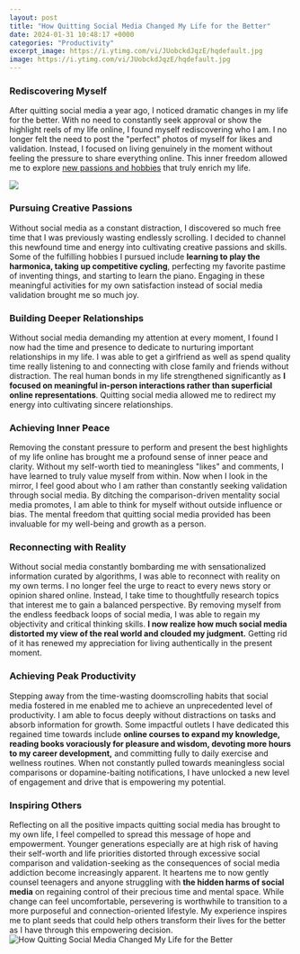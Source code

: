```yaml
---
layout: post
title: "How Quitting Social Media Changed My Life for the Better"
date: 2024-01-31 10:48:17 +0000
categories: "Productivity"
excerpt_image: https://i.ytimg.com/vi/JUobckdJqzE/hqdefault.jpg
image: https://i.ytimg.com/vi/JUobckdJqzE/hqdefault.jpg
---
```


### Rediscovering Myself
After quitting social media a year ago, I noticed dramatic changes in my life for the better. With no need to constantly seek approval or show the highlight reels of my life online, I found myself rediscovering who I am. I no longer felt the need to post the "perfect" photos of myself for likes and validation. Instead, I focused on living genuinely in the moment without feeling the pressure to share everything online. This inner freedom allowed me to explore [new passions and hobbies](https://fistore.mysenprints.com/collection/ackermann) that truly enrich my life.

![](https://i0.wp.com/boglund.com/wp-content/uploads/2021/12/How-Quitting-Social-Media-Changed-My-Life-Article-Instagram-Post.png)
### Pursuing Creative Passions  
Without social media as a constant distraction, I discovered so much free time that I was previously wasting endlessly scrolling. I decided to channel this newfound time and energy into cultivating creative passions and skills. Some of the fulfilling hobbies I pursued include **learning to play the harmonica, taking up competitive cycling**, perfecting my favorite pastime of inventing things, and starting to learn the piano. Engaging in these meaningful activities for my own satisfaction instead of social media validation brought me so much joy.
### Building Deeper Relationships
Without social media demanding my attention at every moment, I found I now had the time and presence to dedicate to nurturing important relationships in my life. I was able to get a girlfriend as well as spend quality time really listening to and connecting with close family and friends without distraction. The real human bonds in my life strengthened significantly as **I focused on meaningful in-person interactions rather than superficial online representations**. Quitting social media allowed me to redirect my energy into cultivating sincere relationships.
### Achieving Inner Peace 
Removing the constant pressure to perform and present the best highlights of my life online has brought me a profound sense of inner peace and clarity. Without my self-worth tied to meaningless "likes" and comments, I have learned to truly value myself from within. Now when I look in the mirror, I feel good about who I am rather than constantly seeking validation through social media. By ditching the comparison-driven mentality social media promotes, I am able to think for myself without outside influence or bias. The mental freedom that quitting social media provided has been invaluable for my well-being and growth as a person.
### Reconnecting with Reality
Without social media constantly bombarding me with sensationalized information curated by algorithms, I was able to reconnect with reality on my own terms. I no longer feel the urge to react to every news story or opinion shared online. Instead, I take time to thoughtfully research topics that interest me to gain a balanced perspective. By removing myself from the endless feedback loops of social media, I was able to regain my objectivity and critical thinking skills. **I now realize how much social media distorted my view of the real world and clouded my judgment.** Getting rid of it has renewed my appreciation for living authentically in the present moment.
### Achieving Peak Productivity  
Stepping away from the time-wasting doomscrolling habits that social media fostered in me enabled me to achieve an unprecedented level of productivity. I am able to focus deeply without distractions on tasks and absorb information for growth. Some impactful outlets I have dedicated this regained time towards include **online courses to expand my knowledge, reading books voraciously for pleasure and wisdom, devoting more hours to my career development,** and committing fully to daily exercise and wellness routines. When not constantly pulled towards meaningless social comparisons or dopamine-baiting notifications, I have unlocked a new level of engagement and drive that is empowering my potential.
### Inspiring Others
Reflecting on all the positive impacts quitting social media has brought to my own life, I feel compelled to spread this message of hope and empowerment. Younger generations especially are at high risk of having their self-worth and life priorities distorted through excessive social comparison and validation-seeking as the consequences of social media addiction become increasingly apparent. It heartens me to now gently counsel teenagers and anyone struggling with **the hidden harms of social media** on regaining control of their precious time and mental space. While change can feel uncomfortable, persevering is worthwhile to transition to a more purposeful and connection-oriented lifestyle. My experience inspires me to plant seeds that could help others transform their lives for the better as I have through this empowering decision.
![How Quitting Social Media Changed My Life for the Better](https://i.ytimg.com/vi/JUobckdJqzE/hqdefault.jpg)